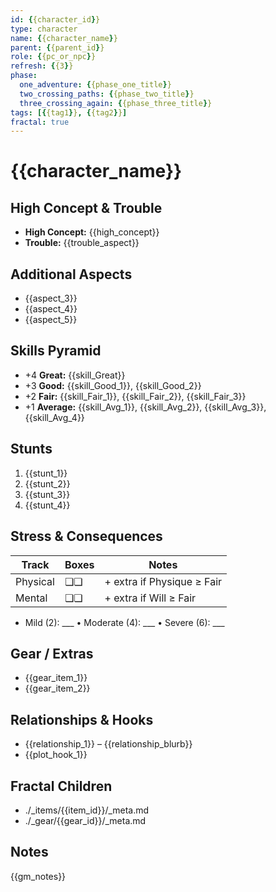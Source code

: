 ```yaml
---
id: {{character_id}}
type: character
name: {{character_name}}
parent: {{parent_id}}
role: {{pc_or_npc}}
refresh: {{3}}
phase:
  one_adventure: {{phase_one_title}}
  two_crossing_paths: {{phase_two_title}}
  three_crossing_again: {{phase_three_title}}
tags: [{{tag1}}, {{tag2}}]
fractal: true
---
```


# {{character_name}}

## High Concept & Trouble
- **High Concept:** {{high_concept}}
- **Trouble:** {{trouble_aspect}}

## Additional Aspects
- {{aspect_3}}
- {{aspect_4}}
- {{aspect_5}}

## Skills Pyramid
- +4 **Great:** {{skill_Great}}
- +3 **Good:** {{skill_Good_1}}, {{skill_Good_2}}
- +2 **Fair:** {{skill_Fair_1}}, {{skill_Fair_2}}, {{skill_Fair_3}}
- +1 **Average:** {{skill_Avg_1}}, {{skill_Avg_2}}, {{skill_Avg_3}}, {{skill_Avg_4}}

## Stunts
1. {{stunt_1}}
2. {{stunt_2}}
3. {{stunt_3}}
4. {{stunt_4}}

## Stress & Consequences
| Track | Boxes | Notes |
|----------|-------|-------|
| Physical | ❏❏ | + extra if Physique ≥ Fair |
| Mental | ❏❏ | + extra if Will ≥ Fair |
- Mild (2): ___ • Moderate (4): ___ • Severe (6): ___

## Gear / Extras
- {{gear_item_1}}
- {{gear_item_2}}

## Relationships & Hooks
- {{relationship_1}} – {{relationship_blurb}}
- {{plot_hook_1}}

## Fractal Children
- ./_items/{{item_id}}/_meta.md
- ./_gear/{{gear_id}}/_meta.md

## Notes
{{gm_notes}}
